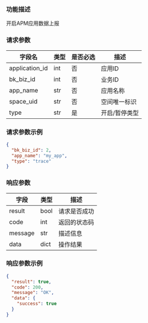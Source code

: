 ### 功能描述

开启APM应用数据上报

### 请求参数

| 字段名            | 类型  | 是否必选 | 描述      |
|----------------|-----|------|---------|
| application_id | int | 否    | 应用ID    |
| bk_biz_id      | int | 否    | 业务ID    |
| app_name       | str | 否    | 应用名称    |
| space_uid      | str | 否    | 空间唯一标识  |
| type           | str | 是    | 开启/暂停类型 |

### 请求参数示例

```json
{
  "bk_biz_id": 2,
  "app_name": "my_app",
  "type": "trace"
}
```

### 响应参数

| 字段      | 类型   | 描述     |
|---------|------|--------|
| result  | bool | 请求是否成功 |
| code    | int  | 返回的状态码 |
| message | str  | 描述信息   |
| data    | dict | 操作结果   |

### 响应参数示例

```json
{
  "result": true,
  "code": 200,
  "message": "OK",
  "data": {
    "success": true
  }
}
```
